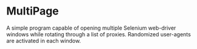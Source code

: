 # MultiPage
A simple program capable of opening multiple Selenium web-driver windows while rotating through a list of proxies.  Randomized user-agents are activated in each window.
